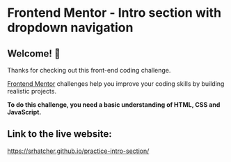# Frontend Mentor - Intro section with dropdown navigation

## Welcome! 👋

Thanks for checking out this front-end coding challenge.

[Frontend Mentor](https://www.frontendmentor.io) challenges help you improve your coding skills by building realistic projects.

**To do this challenge, you need a basic understanding of HTML, CSS and JavaScript.**

## Link to the live website:

https://srhatcher.github.io/practice-intro-section/
